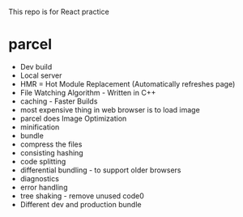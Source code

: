 This repo is for React practice

# parcel

- Dev build
- Local server
- HMR = Hot Module Replacement (Automatically refreshes page)
- File Watching Algorithm - Written in C++
- caching - Faster Builds
- most expensive thing in web browser is to load image
- parcel does Image Optimization
- minification
- bundle
- compress the files
- consisting hashing
- code splitting
- differential bundling - to support older browsers
- diagnostics
- error handling
- tree shaking - remove unused code0
- Different dev and production bundle
